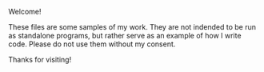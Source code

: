 Welcome!

These files are some samples of my work. They are not indended to be run as standalone programs, but rather serve as an example of how I write code.
Please do not use them without my consent.

Thanks for visiting!
